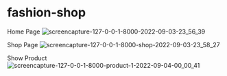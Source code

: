 # fashion-shop

Home Page
![screencapture-127-0-0-1-8000-2022-09-03-23_56_39](https://user-images.githubusercontent.com/79381313/188285255-2a856650-5263-41df-9f6b-0eda1694c8b5.png)

Shop Page
![screencapture-127-0-0-1-8000-shop-2022-09-03-23_58_27](https://user-images.githubusercontent.com/79381313/188285276-6fd146c5-1ece-4bb1-b099-cbbf0432a7ab.png)

Show Product
![screencapture-127-0-0-1-8000-product-1-2022-09-04-00_00_41](https://user-images.githubusercontent.com/79381313/188285325-5f6ed214-ff99-4bce-9ce6-8ab18903dcc4.png)
